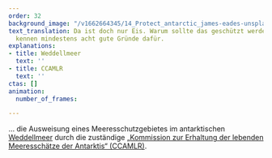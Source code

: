 ```yaml
---
order: 32
background_image: "/v1662664345/14_Protect_antarctic_james-eades-unsplash_g6qgos_rjhhpn.jpg"
text_translation: Da ist doch nur Eis. Warum sollte das geschützt werden? Unsere Polarforscher:innen
  kennen mindestens acht gute Gründe dafür.
explanations:
- title: Weddellmeer
  text: ''
- title: CCAMLR
  text: ''
ctas: []
animation:
  number_of_frames: 

---
```

… die Ausweisung eines Meeresschutz­gebietes im antarktischen [Weddellmeer](# "Weddellmeer") durch die zuständige [„Kommission zur Erhaltung der lebenden Meeresschätze der Antarktis“ (CCAMLR)](# "CCAMLR").